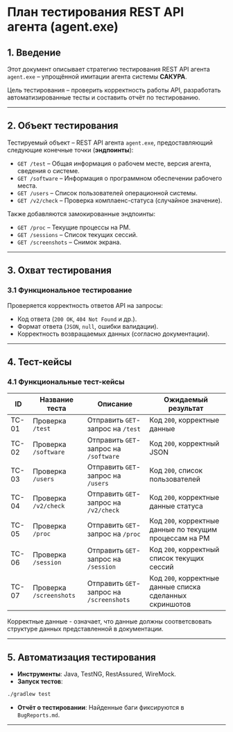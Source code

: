# План тестирования REST API агента (agent.exe)

## 1. Введение
Этот документ описывает стратегию тестирования REST API агента `agent.exe` – упрощённой имитации агента системы **САКУРА**.

Цель тестирования – проверить корректность работы API, разработать автоматизированные тесты и составить отчёт по тестированию.

---

## 2. Объект тестирования
Тестируемый объект – REST API агента `agent.exe`, предоставляющий следующие конечные точки (**эндпоинты**):

- `GET /test` – Общая информация о рабочем месте, версия агента, сведения о системе.
- `GET /software` – Информация о программном обеспечении рабочего места.
- `GET /users` – Список пользователей операционной системы.
- `GET /v2/check` – Проверка комплаенс-статуса (случайное значение).

Также добавляются замокированные эндпоинты:
- `GET /proc` – Текущие процессы на РМ.
- `GET /sessions` – Список текущих сессий.
- `GET /screenshots` – Снимок экрана.
---

## 3. Охват тестирования

### 3.1 Функциональное тестирование
Проверяется корректность ответов API на запросы:
- Код ответа (`200 OK`, `404 Not Found` и др.).
- Формат ответа (`JSON`, `null`, ошибки валидации).
- Корректность возвращаемых данных (согласно документации).

---

## 4. Тест-кейсы

### 4.1 Функциональные тест-кейсы
| ID    | Название теста               | Описание | Ожидаемый результат                                      |
|-------|------------------------------|-----------|----------------------------------------------------------|
| TC-01 | Проверка `/test`             | Отправить `GET`-запрос на `/test` | Код `200`, корректные данные                             |
| TC-02 | Проверка `/software`         | Отправить `GET`-запрос на `/software` | Код `200`, корректный JSON                               |
| TC-03 | Проверка `/users`            | Отправить `GET`-запрос на `/users` | Код `200`, список пользователей                          |
| TC-04 | Проверка `/v2/check`         | Отправить `GET`-запрос на `/v2/check` | Код `200`, корректные данные статуса                     |
| TC-05 | Проверка `/proc`             | Отправить `GET`-запрос на `/proc` | Код `200`, корректные данные по текущим процессам на РМ  |
| TC-06 | Проверка `/session`          | Отправить `GET`-запрос на `/session` | Код `200`, корректный список текущих сессий              |
| TC-07 | Проверка `/screenshots`      | Отправить `GET`-запрос на `/screenshots` | Код `200`, корректные данные списка сделанных скриншотов |

Корректные данные - означает, что данные должны соответсвовать структуре данных представленной в документации.

---

## 5. Автоматизация тестирования
- **Инструменты**: Java, TestNG, RestAssured, WireMock.
- **Запуск тестов**:
```sh
./gradlew test
```
- **Отчёт о тестировании**: Найденные баги фиксируются в `BugReports.md`.

---


